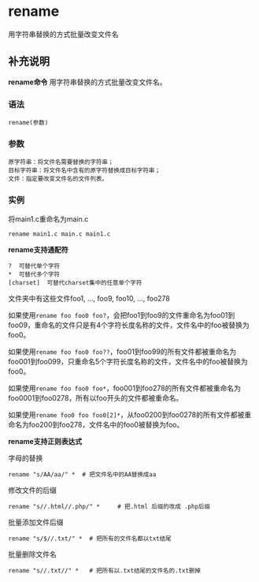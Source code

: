 # rename

用字符串替换的方式批量改变文件名

## 补充说明

**rename命令** 用字符串替换的方式批量改变文件名。

### 语法

```text
rename(参数)
```

### 参数

```text
原字符串：将文件名需要替换的字符串；
目标字符串：将文件名中含有的原字符替换成目标字符串；
文件：指定要改变文件名的文件列表。
```

### 实例

将main1.c重命名为main.c

```text
rename main1.c main.c main1.c
```

**rename支持通配符**

```text
?  可替代单个字符
*  可替代多个字符
[charset]  可替代charset集中的任意单个字符
```

文件夹中有这些文件foo1, ..., foo9, foo10, ..., foo278

如果使用`rename foo foo0 foo?`，会把foo1到foo9的文件重命名为foo01到foo09，重命名的文件只是有4个字符长度名称的文件，文件名中的foo被替换为foo0。

如果使用`rename foo foo0 foo??`，foo01到foo99的所有文件都被重命名为foo001到foo099，只重命名5个字符长度名称的文件，文件名中的foo被替换为foo0。

如果使用`rename foo foo0 foo*`，foo001到foo278的所有文件都被重命名为foo0001到foo0278，所有以foo开头的文件都被重命名。

如果使用`rename foo0 foo foo0[2]*`，从foo0200到foo0278的所有文件都被重命名为foo200到foo278，文件名中的foo0被替换为foo。

**rename支持正则表达式**

字母的替换

```text
rename "s/AA/aa/" *  # 把文件名中的AA替换成aa
```

修改文件的后缀

```text
rename "s//.html//.php/" *     # 把.html 后缀的改成 .php后缀
```

批量添加文件后缀

```text
rename "s/$//.txt/" *  # 把所有的文件名都以txt结尾
```

批量删除文件名

```text
rename "s//.txt//" *   # 把所有以.txt结尾的文件名的.txt删掉
```

